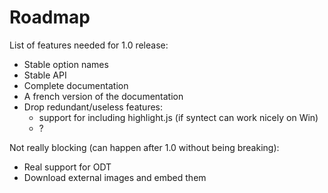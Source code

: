 Roadmap 
=======

List of features needed for 1.0 release:

* Stable option names
* Stable API
* Complete documentation
* A french version of the documentation
* Drop redundant/useless features:
  * support for including highlight.js (if syntect can work nicely on Win)
  * ?

Not really blocking (can happen after 1.0 without being breaking):

* Real support for ODT
* Download external images and embed them
